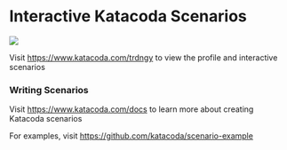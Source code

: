 # Interactive Katacoda Scenarios

[![](http://shields.katacoda.com/katacoda/trdngy/count.svg)](https://www.katacoda.com/trdngy "Get your profile on Katacoda.com")

Visit https://www.katacoda.com/trdngy to view the profile and interactive scenarios

### Writing Scenarios
Visit https://www.katacoda.com/docs to learn more about creating Katacoda scenarios

For examples, visit https://github.com/katacoda/scenario-example
